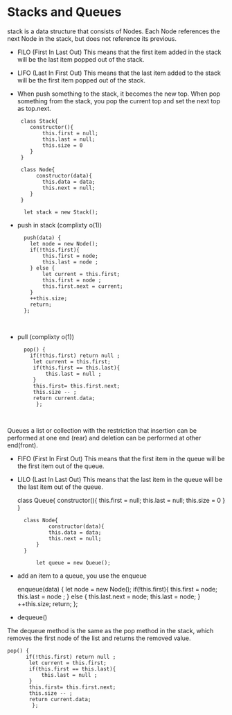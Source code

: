 # Stacks and Queues

 stack is a data structure that consists of Nodes. Each Node references the next Node in the stack, but does not reference its previous.

 * FILO (First In Last Out)
   This means that the first item added in the stack will be the last item popped out of the stack.

 * LIFO (Last In First Out)
    This means that the last item added to the stack will be the first item popped out of the stack.

* When  push something to the stack, it becomes the new top. When  pop something from the stack, you pop the current top and set the next top as top.next.

       class Stack{
          constructor(){
              this.first = null;
              this.last = null;
              this.size = 0
          }
       }

       class Node{
            constructor(data){
              this.data = data;
              this.next = null;
          }
       }
        
        let stack = new Stack();

* push in stack (complixty o(1))

        push(data) {
          let node = new Node();
          if(!this.first){
              this.first = node;
              this.last = node ;
          } else {
              let current = this.first;
              this.first = node ;
              this.first.next = current;
          }
          ++this.size;
          return;
        };

       
<br>

* pull (complixty o(1))

        pop() {
          if(!this.first) return null ;
           let current = this.first;
           if(this.first == this.last){
               this.last = null ;
           }
           this.first= this.first.next;
           this.size -- ;
           return current.data;
            };


<br>

Queues 
a list or collection with the restriction that insertion can be performed at one end (rear) and deletion can be performed 
at other end(front).

* FIFO (First In First Out)
This means that the first item in the queue will be the first item out of the queue.

* LILO (Last In Last Out)
This means that the last item in the queue will be the last item out of the queue.

    class Queue{
            constructor(){
                this.first = null;
                this.last = null;
                this.size = 0
            }
        }

        class Node{
                constructor(data){
                this.data = data;
                this.next = null;
            }
        }
            
            let queue = new Queue();


* add an item to a queue, you use the enqueue 

  enqueue(data) {
          let node = new Node();
          if(!this.first){
              this.first = node;
              this.last = node ;
          } else {
              this.last.next = node;
              this.last = node;
          }
          ++this.size;
          return;
        };

*  dequeue() 

The dequeue method is the same as the pop method in the stack, which removes the first node of the list and returns the removed value.

    pop() {
          if(!this.first) return null ;
           let current = this.first;
           if(this.first == this.last){
               this.last = null ;
           }
           this.first= this.first.next;
           this.size -- ;
           return current.data;
            };